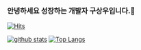 ### 안녕하세요 성장하는 개발자 구상우입니다.👋
[![Hits](https://hits.seeyoufarm.com/api/count/incr/badge.svg?url=https%3A%2F%2Fgithub.com%2FKoo-sangwoo)](https://hits.seeyoufarm.com)
<!--
**shinplest/shinplest** is a ✨ _special_ ✨ repository because its `README.md` (this file) appears on your GitHub profile.

Here are some ideas to get you started:

- 🔭 I’m currently working on ...
- 🌱 I’m currently learning ...
- 👯 I’m looking to collaborate on ...
- 🤔 I’m looking for help with ...
- 💬 Ask me about ...
- 📫 How to reach me: ...
- 😄 Pronouns: ...
- ⚡ Fun fact: ...
-->

[![github stats](https://github-readme-stats.vercel.app/api?username=Koo-sangwoo&show_icons=true&hide_border=true)](https://github.com/Koo-sangwoo)
[![Top Langs](https://github-readme-stats.vercel.app/api/top-langs/?username=Koo-sangwoo&layout=compact)](https://github.com/Koo-sangwoo)


